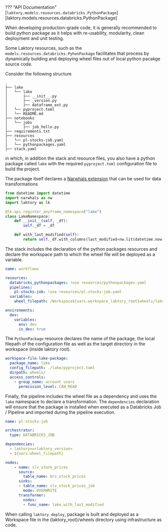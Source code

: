 ??? "API Documentation"
    [`laktory.models.resources.databricks.PythonPackage`][laktory.models.resources.databricks.PythonPackage]<br>

When developing production-grade code, it is generally recommended to build python 
package as it helps with re-usability, modularity, clean deployment and unit testing.

Some Laktory resources, such as the `models.resources.databricks.PyhonPackage` facilitates 
that process by dynamically building and deploying wheel files out of local python pacakge
source code.

Consider the following structure

```terminal
.
├── lake
│   └── lake
│       ├── __init__.py
│       ├── _version.py
│       ├── dataframe_ext.py
│   └── pyproject.toml
│   └── README.md
├── notebooks
│   └── jobs
│       ├── job_hello.py
├── requirements.txt
├── resources
│   └── pl-stocks-job.yaml
│   └── pythonpackages.yaml
├── stack.yaml
```
in which, in addition the stack and resource files,
you also have a python package called `lake` with the required `pyproject.toml` 
configuration file to build the project.

The package itself declares a [Narwhals extension](extension_custom.md) that can be
used for data transformations
```py dataframe_ext.py
from datetime import datetime
import narwhals as nw
import laktory as lk

@lk.api.register_anyframe_namespace("lake")
class LakeNamespace:
    def __init__(self, _df):
        self._df = _df

    def with_last_modified(self):
        return self._df.with_columns(last_modified=nw.lit(datetime.now()))
```

The stack includes the declaration of the python packages resources and declare the
workspace path to which the wheel file will be deployed as a variable.
```yaml title="stack.yaml"
name: workflows

resources:
  databricks_pythonpackages: !use resources/pythonpackages.yaml
  pipelines:
    pl-stocks-job: !use resources/pl-stocks-job.yaml
  variables:
    wheel_filepath: /Workspace${vars.workspace_laktory_root}wheels/lake-0.0.1-py3-none-any.whl

environments:
  dev:
    variables:
      env: dev
      is_dev: true
```

The `PythonPackage` resource declares the name of the package, the local filepath of
the configuration file as well as the target directory in the workspace (inside laktory
root). 

```yaml title="pythonpackages.yaml"
workspace-file-lake-package:
  package_name: lake
  config_filepath: ./lake/pyproject.toml
  dirpath: wheels/
  access_controls:
    - group_name: account users
      permission_level: CAN_READ
```

Finally, the pipeline includes the wheel file as a dependency and uses the `lake`
namespace to declare a transformation. The `dependencies` declaration will ensure
that the package is installed when executed as a Databricks Job / Pipeline and imported
during the pipeline execution.

```yaml title="pl-stocks-job.yaml"
name: pl-stocks-job

orchestrator:
  type: DATABRICKS_JOB

dependencies:
  - laktory==<laktory_version>
  - ${vars.wheel_filepath}

nodes:
    - name: slv_stock_prices
      source:
        table_name: brz_stock_prices
      sinks:
      - table_name: slv_stock_prices_job
        mode: OVERWRITE
      transformer:
        nodes:
        - func_name: lake.with_last_modified
```


When calling `laktory deploy`, package is built and deployed as a Workspace file in the
{laktory_root}/wheels directory using infrastructure as code.